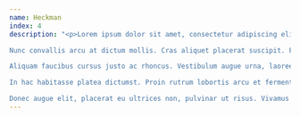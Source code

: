 ```yaml
---
name: Heckman
index: 4
description: "<p>Lorem ipsum dolor sit amet, consectetur adipiscing elit. Aliquam varius felis sit amet mauris facilisis, eu varius leo maximus. Integer venenatis cursus ligula, sed pharetra nibh aliquam eget. Ut vel cursus odio, vitae eleifend metus. Pellentesque ac laoreet urna. Sed a eleifend augue. Nunc sodales libero nec sem volutpat suscipit. Phasellus varius dui nunc, vel malesuada urna tristique vitae.</p>

Nunc convallis arcu at dictum mollis. Cras aliquet placerat suscipit. Fusce sodales accumsan mauris, quis posuere leo ullamcorper eu. Aenean at mollis nisi. Suspendisse quis eros venenatis, venenatis lectus vel, congue dui. Morbi eu justo ipsum. Suspendisse potenti. Quisque a magna ipsum. Nam ultrices lorem nec arcu porttitor, quis vehicula enim molestie. Donec quis libero tellus. Suspendisse sit amet dapibus nulla, eu aliquam lacus. Nulla venenatis arcu sapien. Ut tellus lectus, facilisis eu molestie id, fermentum quis tellus. Nam a ex sit amet ex consequat faucibus non id nisi.

Aliquam faucibus cursus justo ac rhoncus. Vestibulum augue urna, laoreet vitae porta a, maximus vitae ligula. Mauris nunc lacus, lacinia ut diam eu, feugiat tristique diam. Donec dignissim semper egestas. In sollicitudin eget augue sed ultricies. Phasellus porta arcu in velit congue pulvinar. Nullam interdum sem nisi, ac bibendum nibh vehicula quis. Pellentesque commodo nisi eget mauris pharetra, rutrum fringilla elit posuere. Vestibulum pulvinar dignissim ex, ac cursus lectus sollicitudin sit amet. Nullam semper, tortor et suscipit mollis, sem ante luctus urna, nec hendrerit massa elit eu est. Fusce ac est blandit, imperdiet diam vitae, sodales elit. Duis aliquet metus quam, quis semper leo dignissim sed.

In hac habitasse platea dictumst. Proin rutrum lobortis arcu et fermentum. Nulla facilisi. Duis rutrum justo quis sem scelerisque malesuada. Ut fringilla augue tortor, ut scelerisque elit pellentesque ut. In suscipit odio tempus risus molestie scelerisque. Nam elit nibh, laoreet vitae leo eget, consequat auctor nunc. Proin id libero fermentum, laoreet tellus finibus, tristique purus. Ut erat justo, ullamcorper vitae ex quis, ornare vestibulum arcu. Curabitur sapien metus, malesuada vitae metus posuere, porttitor sollicitudin dui. Fusce nec odio orci. Nam nec ex quis tellus pellentesque congue. Aenean feugiat lacus in scelerisque vulputate. Cras pharetra malesuada ante quis iaculis. Nulla facilisi.

Donec augue elit, placerat eu ultrices non, pulvinar ut risus. Vivamus at tellus viverra, eleifend eros quis, rutrum nulla. Vivamus at odio blandit, iaculis justo nec, euismod massa. Mauris nulla dolor, placerat vitae accumsan efficitur, vehicula ut nulla. Aliquam viverra arcu et ligula pretium, ullamcorper ultricies lorem scelerisque. Duis luctus porttitor tempus. Sed venenatis in eros a consequat. Maecenas nibh mi, tempor sed risus sed, rhoncus eleifend ligula. Maecenas viverra pellentesque lorem, ornare sodales ex condimentum id. In hac habitasse platea dictumst. Curabitur felis lorem, semper eu convallis sit amet, consequat vel velit. Pellentesque quis nulla ultricies, lobortis nunc at, mollis massa. Etiam eget rhoncus mauris, et varius mauris. Aliquam id dui non ipsum sodales iaculis pulvinar et elit. Fusce rhoncus augue porttitor erat iaculis, non euismod leo accumsan. In malesuada, neque non pellentesque ullamcorper, ligula neque vehicula ligula, sit amet commodo elit eros eget ex."
---
```

